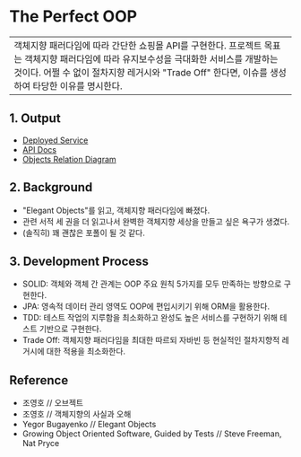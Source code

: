 # The Perfect OOP
<table>
<tr>
<td>
   객체지향 패러다임에 따라 간단한 쇼핑몰 API를 구현한다. 프로젝트 목표는 객체지향 패러다임에 따라 유지보수성을 극대화한 서비스를 개발하는 것이다. 
  어쩔 수 없이 절차지향 레거시와 "Trade Off" 한다면, 이슈를 생성하여 타당한 이유를 명시한다. 
</td>
</tr>
</table>

## 1. Output
- [Deployed Service]()
- [API Docs]()
- [Objects Relation Diagram]()

## 2. Background
- "Elegant Objects"를 읽고, 객체지향 패러다임에 빠졌다. 
- 관련 서적 세 권을 더 읽고나서 완벽한 객체지향 세상을 만들고 싶은 욕구가 생겼다.
- (솔직히) 꽤 괜찮은 포폴이 될 것 같다.

## 3. Development Process
- SOLID: 객체와 객체 간 관계는 OOP 주요 원칙 5가지를 모두 만족하는 방향으로 구현한다.
- JPA: 영속적 데이터 관리 영역도 OOP에 편입시키기 위해 ORM을 활용한다.
- TDD: 테스트 작업의 지루함을 최소화하고 완성도 높은 서비스를 구현하기 위해 테스트 기반으로 구현한다.
- Trade Off: 객체지향 패러다임을 최대한 따르되 자바빈 등 현실적인 절차지향적 레거시에 대한 적용을 최소화한다.

## Reference
- 조영호 // 오브젝트
- 조영호 // 객체지향의 사실과 오해
- Yegor Bugayenko // Elegant Objects
- Growing Object Oriented Software, Guided by Tests // Steve Freeman, Nat Pryce
